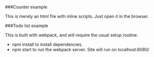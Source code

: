###Counter example

This is merely an html file with inline scripts. Just open it in the browser.

###Todo list example

This is built with webpack, and will require the usual setup routine.

* npm install to install dependencies.
* npm start to run the webpack server. Site will run on localhost:8080/